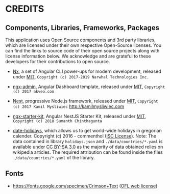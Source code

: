 # CREDITS

## Components, Libraries, Frameworks, Packages

This application uses Open Source components and 3rd party libraries, which are licensed under their own respective Open-Source licenses.
You can find the links to source code of their open source projects along with license information below.
We acknowledge and are grateful to these developers for their contributions to open source.

- [Nx](https://nx.dev), a set of Angular CLI power-ups for modern development, released under [MIT](https://github.com/nrwl/nx/blob/master/LICENSE), `Copyright (c) 2017-2019 Narwhal Technologies Inc.`

- [ngx-admin](https://github.com/akveo/ngx-admin), Angular Dashboard template, released under [MIT](https://github.com/akveo/ngx-admin/blob/master/LICENSE), `Copyright (c) 2017 akveo.com`

- [Nest](https://github.com/nestjs/nest), progressive Node.js framework, released under [MIT](https://github.com/nestjs/nest/blob/master/LICENSE), `Copyright (c) 2017 Kamil Myśliwiec` <http://kamilmysliwiec.com>

- [ngx-starter-kit](https://github.com/xmlking/ngx-starter-kit), Angular NestJS Starter Kit, released under [MIT](https://github.com/xmlking/ngx-starter-kit/blob/develop/LICENSE), `Copyright (c) 2018 Sumanth Chinthagunta`

- [date-holidays](https://github.com/commenthol/date-holidays), which allows us to get world-wide holidays in gregorian calender. Copyright (c) 2016 - commenthol ([ISC License](http://opensource.org/licenses/ISC)). Note: The data contained in library `holidays.json` and `./data/countries/*.yaml` is available under [CC BY-SA 3.0](http://creativecommons.org/licenses/by-sa/3.0/) as the majority of data obtained relies on wikipedia articles. The required attribution can be found inside the files `./data/countries/*.yaml` of the library.

## Fonts

- https://fonts.google.com/specimen/Crimson+Text ([OFL web license](https://scripts.sil.org/cms/scripts/page.php?site_id=nrsi&id=OFL_web))
